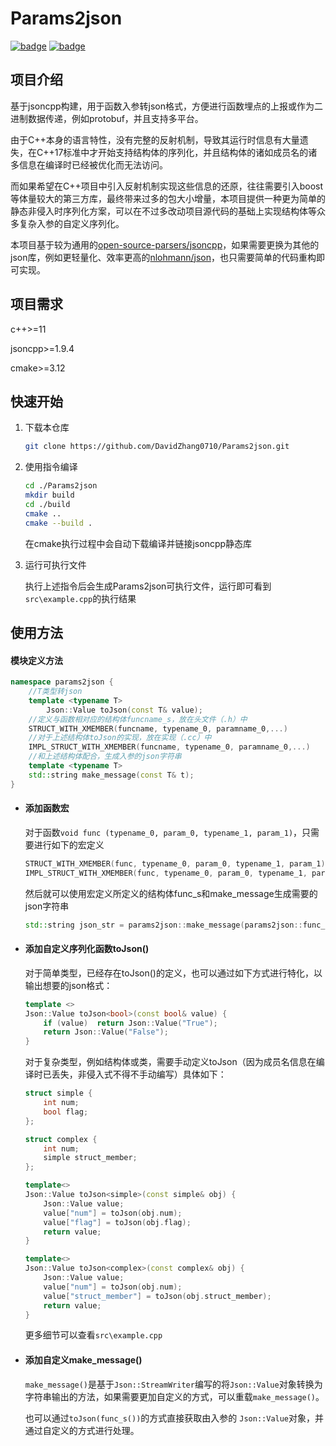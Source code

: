 # Params2json
[![badge](https://img.shields.io/badge/license-MIT-blue)](https://github.com/DavidZhang0710/Params2json/blob/main/LICENSE)
[![badge](https://img.shields.io/badge/Gmail-D14836?style=for-the-badge&logo=gmail&logoColor=white)](z1516157451@gmail.com)
## 项目介绍
基于jsoncpp构建，用于函数入参转json格式，方便进行函数埋点的上报或作为二进制数据传递，例如protobuf，并且支持多平台。

由于C++本身的语言特性，没有完整的反射机制，导致其运行时信息有大量遗失，在C++17标准中才开始支持结构体的序列化，并且结构体的诸如成员名的诸多信息在编译时已经被优化而无法访问。

而如果希望在C++项目中引入反射机制实现这些信息的还原，往往需要引入boost等体量较大的第三方库，最终带来过多的包大小增量，本项目提供一种更为简单的静态非侵入时序列化方案，可以在不过多改动项目源代码的基础上实现结构体等众多复杂入参的自定义序列化。

本项目基于较为通用的[open-source-parsers/jsoncpp](https://github.com/open-source-parsers/jsoncpp)，如果需要更换为其他的json库，例如更轻量化、效率更高的[nlohmann/json](https://github.com/nlohmann/json)，也只需要简单的代码重构即可实现。

## 项目需求
c++>=11

jsoncpp>=1.9.4

cmake>=3.12

## 快速开始

1. 下载本仓库

   ```bash
   git clone https://github.com/DavidZhang0710/Params2json.git
   ```

2. 使用指令编译

   ```bash
   cd ./Params2json
   mkdir build
   cd ./build
   cmake ..
   cmake --build .
   ```

   在cmake执行过程中会自动下载编译并链接jsoncpp静态库

3. 
   运行可执行文件

   执行上述指令后会生成Params2json可执行文件，运行即可看到`src\example.cpp`的执行结果

## 使用方法

#### 模块定义方法

```c++
namespace params2json {
    //T类型转json
    template <typename T>
		Json::Value toJson(const T& value);
    //定义与函数相对应的结构体funcname_s，放在头文件（.h）中
    STRUCT_WITH_XMEMBER(funcname, typename_0, paramname_0,...)
    //对于上述结构体toJson的实现，放在实现（.cc）中
    IMPL_STRUCT_WITH_XMEMBER(funcname, typename_0, paramname_0,...)
    //和上述结构体配合，生成入参的json字符串
    template <typename T>
    std::string make_message(const T& t);
}
```



- #### 添加函数宏

  对于函数`void func (typename_0, param_0, typename_1, param_1)`，只需要进行如下的宏定义

  ```c++
  STRUCT_WITH_XMEMBER(func, typename_0, param_0, typename_1, param_1)
  IMPL_STRUCT_WITH_XMEMBER(func, typename_0, param_0, typename_1, param_1)
  ```

  然后就可以使用宏定义所定义的结构体func_s和make_message生成需要的json字符串

  ```c++
  std::string json_str = params2json::make_message(params2json::func_s(param_0, param_1));
  ```

  

- #### 添加自定义序列化函数toJson()

  对于简单类型，已经存在toJson()的定义，也可以通过如下方式进行特化，以输出想要的json格式：

  ```c++
  template <>
  Json::Value toJson<bool>(const bool& value) {
      if (value)  return Json::Value("True");
      return Json::Value("False");
  }
  ```

  对于复杂类型，例如结构体或类，需要手动定义toJson（因为成员名信息在编译时已丢失，非侵入式不得不手动编写）具体如下：

  ```c++
  struct simple {
      int num;
      bool flag;
  };
  
  struct complex {
      int num;
      simple struct_member;
  };
  
  template<>
  Json::Value toJson<simple>(const simple& obj) {
      Json::Value value;
      value["num"] = toJson(obj.num);
      value["flag"] = toJson(obj.flag);
      return value;
  }
  
  template<>
  Json::Value toJson<complex>(const complex& obj) {
      Json::Value value;
      value["num"] = toJson(obj.num);
      value["struct_member"] = toJson(obj.struct_member);
      return value;
  }
  ```

  更多细节可以查看`src\example.cpp`

- #### 添加自定义make_message()

  `make_message()`是基于`Json::StreamWriter`编写的将`Json::Value`对象转换为字符串输出的方法，如果需要更加自定义的方式，可以重载`make_message()`。
  
  也可以通过`toJson(func_s())`的方式直接获取由入参的 `Json::Value`对象，并通过自定义的方式进行处理。

  
